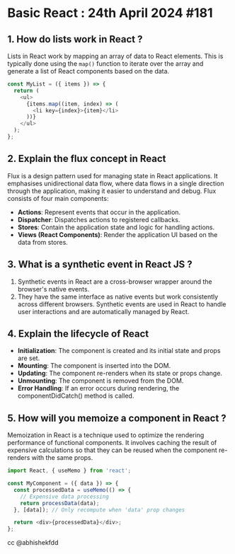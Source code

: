 # Basic React : 24th April 2024 #181
## 1. How do lists work in React ?
Lists in React work by mapping an array of data to React elements. This is typically done using the `map()` function to iterate over the array and generate a list of React components based on the data.
```javascript
const MyList = ({ items }) => {
  return (
    <ul>
      {items.map((item, index) => (
        <li key={index}>{item}</li>
      ))}
    </ul>
  );
};
```
## 2. Explain the flux concept in React
Flux is a design pattern used for managing state in React applications. It emphasises unidirectional data flow, where data flows in a single direction through the application, making it easier to understand and debug. Flux consists of four main components:
- **Actions**: Represent events that occur in the application.
- **Dispatcher**: Dispatches actions to registered callbacks.
- **Stores**: Contain the application state and logic for handling actions.
- **Views (React Components)**: Render the application UI based on the data from stores.

## 3. What is a synthetic event in React JS ?
1. Synthetic events in React are a cross-browser wrapper around the browser's native events.
2. They have the same interface as native events but work consistently across different browsers. Synthetic events are used in React to handle user interactions and are automatically managed by React.
## 4. Explain the lifecycle of React
- **Initialization**: The component is created and its initial state and props are set.
- **Mounting**: The component is inserted into the DOM.
- **Updating**: The component re-renders when its state or props change.
- **Unmounting**: The component is removed from the DOM.
- **Error Handling**: If an error occurs during rendering, the componentDidCatch() method is called.
## 5. How will you memoize a component in React ?
Memoization in React is a technique used to optimize the rendering performance of functional components. It involves caching the result of expensive calculations so that they can be reused when the component re-renders with the same props.

```javascript
import React, { useMemo } from 'react';

const MyComponent = ({ data }) => {
  const processedData = useMemo(() => {
    // Expensive data processing
    return processData(data);
  }, [data]); // Only recompute when 'data' prop changes

  return <div>{processedData}</div>;
};
```

cc @abhishekfdd